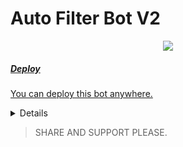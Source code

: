 # Auto Filter Bot V2

<p align="center">
  <a href="https://www.python.org">
    <img src="http://ForTheBadge.com/images/badges/made-with-python.svg">
<P>

##### Deploy
You can deploy this bot anywhere.

<details><summary>Deploy To Heroku</summary>
<p>
<br>
<a href="https://heroku.com/deploy?template=https://github.com/sunaif-adkar2/auto-filter-bot-premier.git/tree/main">
  <img src="https://www.herokucdn.com/deploy/button.svg" alt="Deploy">
</a>
</p>
</details>

>SHARE AND SUPPORT PLEASE.
